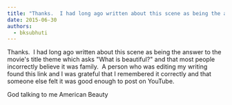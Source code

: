 ```yaml
---
title: "Thanks.  I had long ago written about this scene as being the answer to the movie's title theme which..."
date: 2015-06-30
authors: 
  - bksubhuti
---
```


Thanks.  I had long ago written about this scene as being the answer to the movie's title theme which asks "What is beautiful?" and that most people incorrectly believe it was family.  A person who was editing my writing found this link and I was grateful that I remembered it correctly and that someone else felt it was good enough to post on YouTube.﻿


God talking to me American Beauty

